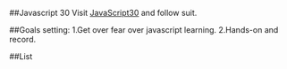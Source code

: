##Javascript 30
Visit [JavaScript30](https://javascript30.com/) and follow suit.

##Goals setting:
1.Get over fear over javascript learning.
2.Hands-on and record.

##List
